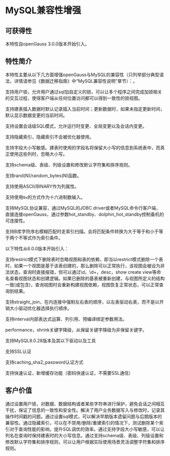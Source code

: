
# MySQL兼容性增强

## 可获得性

本特性自openGauss 3.0.0版本开始引入。

## 特性简介

本特性主要从以下几方面增强openGauss与MySQL的兼容性（只列举部分典型语法，详情请参见《数据迁移指南》中“MySQL兼容性说明”章节）：。

支持用户锁，允许用户通过sql加自定义的锁，可以让多个程序之间完成加锁相关的交互过程，使得客户端从任何位置访问都可以得到一致性的锁视图。

支持建表插入数据时默认记录插入当前时间；更新数据时，如果未指定更新时间，默认显示数据变更的当前时间。

支持设置会话级SQL模式，允许运行时变更、全局变更以及会话内变更。

支持隐藏索引，隐藏索引不会被优化器使用。

支持字段大小写敏感。建表时使用的字段名将保留大小写的信息到系统表中，而真正使用这些列时，忽略大小写。

支持schema级、表级、列级设置和修改默认字符集和排序规则。

支持rand(N)/random_bytes(N)函数。

支持使用ASCII/BINARY作为列属性。

支持使用`0x`的方式作为十六进制数输入。

支持MySQL协议兼容，通过MySQL的JDBC driver或者MySQL命令行客户端，直接连接openGauss，通过参数hot_standby、dolphin_hot_standby控制备机的可连接性。

支持B库字符序右模糊匹配时走索引扫描。会将匹配条件转换为大于等于和小于等于两个不等式作为索引条件。

以下特性从6.0.0版本开始引入：

支持restrict模式下删除表时忽略视图和表的依赖，即当以restrict模式删除一个表时，如果一个视图是基于该表创建的，那么删除可以正常执行，该视图会被设为非法状态，查询时直接报错，但可以通过\d，\d+，desc，show create view等命名查看视图状态和创建逻辑。如果已删除的基表被重新创建，与视图所定义的结构一致(或包含)，查询视图时会重新构建视图依赖，视图恢复正常状态，可以正常查询到结果。

支持straight_join，在内连接中强制左右表的顺序，以左表驱动右表，而不是以开销大小驱动优化器选择执行顺序。

支持interval内部表达式运算、列引用、预编译绑定参数用法。

performance，shrink关键字降级，从保留关键字降级为非保留关键字。

支持MySQL8.0.28版本及其以下驱动以及工具

支持SSL认证

支持caching_sha2_password认证方式

支持快速认证，新增缓存功能（密码快速认证，不需要SSL通信）

## 客户价值

通过设置用户锁，对数据、数据结构或者某些字符串进行保护，避免会话之间相互干扰，保证了信息的一致性和安全性。解决了用户业务数据写入与修改时，记录其操作时间戳的问题。通过设置sql模式，可以解决早期版本遗留问题与后期版本的兼容性。通过隐藏索引，可以在不禁用/删除/重建索引的情况下，测试删除某个索引对于查询性能的影响，提升SQL调优的效率。通过支持字段大小写敏感，可以让列名在查询时保持建表时的大小写信息。通过支持schema级、表级、列级设置和修改默认字符集和排序规则，可以让用户根据实际使用场景灵活调整字符集和排序规则。

